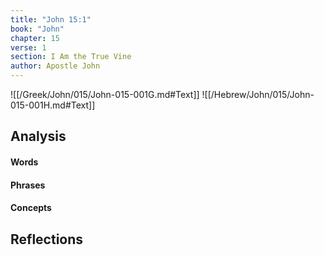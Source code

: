 ```yaml
---
title: "John 15:1"
book: "John"
chapter: 15
verse: 1
section: I Am the True Vine
author: Apostle John
---
```

![[/Greek/John/015/John-015-001G.md#Text]]
![[/Hebrew/John/015/John-015-001H.md#Text]]

## Analysis

#### Words

#### Phrases

#### Concepts

## Reflections
